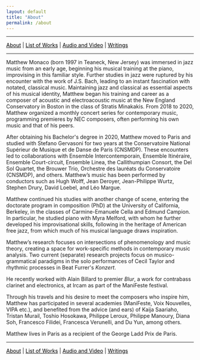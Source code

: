 ```yaml
---
layout: default
title: "About"
permalink: /about
---
```


***

 <a href="/about" style="color: black">About</a> | <a href="/list-of-works" style="color: black">List of Works</a> | <a href="/audio-and-video" style="color: black">Audio and Video</a> | <a href="/writings" style="color: black">Writings</a> 

***

Matthew Monaco (born 1997 in Teaneck, New Jersey) was immersed in jazz music from an early age, beginning his musical training at the piano, improvising in this familiar style. Further studies in jazz were ruptured by his encounter with the work of J.S. Bach, leading to an instant fascination with notated, classical music. Maintaining jazz and classical as essential aspects of his musical identity, Matthew began his training and career as a composer of acoustic and electroacoustic music at the New England Conservatory in Boston in the class of Stratis Minakakis. From 2018 to 2020, Matthew organized a monthly concert series for contemporary music, programming premieres by NEC composers, often performing his own music and that of his peers.

After obtaining his Bachelor's degree in 2020, Matthew moved to Paris and studied with Stefano Gervasoni for two years at the Conservatoire National Supérieur de Musique et de Danse de Paris (CNSMDP). These encounters led to collaborations with Ensemble Intercontemporain, Ensemble Itinéraire, Ensemble Court-circuit, Ensemble Linea, the Callithumpian Consort, the Del Sol Quartet, the Brouwer Trio, Orchestre des lauréats du Conservatoire (CNSMDP), and others. Matthew’s music has been performed by conductors such as Hugh Wolff, Jean Deroyer, Jean-Philippe Wurtz, Stephen Drury, David Loebel, and Léo Margue.

Matthew continued his studies with another change of scene, entering the doctorate program in composition (PhD) at the University of California, Berkeley, in the classes of Carmine-Emanuele Cella and Edmund Campion. In particular, he studied piano with Myra Melford, with whom he further developed his improvisational skills, following in the heritage of American free jazz, from which much of his musical language draws inspiration.

Matthew’s research focuses on intersections of phenomenology and music theory, creating a space for work-specific methods in contemporary music analysis. Two current (separate) research projects focus on musico-grammatical paradigms in the solo performances of Cecil Taylor and rhythmic processes in Beat Furrer's *Konzert*.

He recently worked with Alain Billard to premier *Blur*, a work for contrabass clarinet and electronics, at Ircam as part of the ManiFeste festival.

Through his travels and his desire to meet the composers who inspire him, Matthew has participated in several academies (ManiFeste, Voix Nouvelles, VIPA etc.), and benefited from the advice (and ears) of Kaija Saariaho, Tristan Murail, Toshio Hosokawa, Philippe Leroux, Philippe Manoury, Diana Soh, Francesco Filidei, Francesca Verunelli, and Du Yun, among others.

Matthew lives in Paris as a recipient of the George Ladd Prix de Paris.

***

 <a href="/about" style="color: black">About</a> | <a href="/list-of-works" style="color: black">List of Works</a> | <a href="/audio-and-video" style="color: black">Audio and Video</a> | <a href="/writings" style="color: black">Writings</a> 


